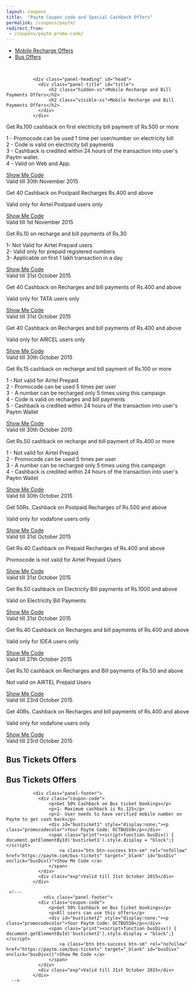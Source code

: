 ```yaml
---
layout: coupons
title:  "Paytm Coupon code and Special Cashback Offers"
permalink: /coupons/paytm/
redirect_from:
 - /coupons/paytm-promo-code/
---
```


<div id="quicknav">
        <ul>
            <li><a href="#rechargeoffer" class="btn btn-success">Mobile Recharge Offers</a></li>
            <li><a href="#busoffer" class="btn btn-success">Bus Offers</a></li>
        </ul>
</div>
<br/>

<div class="panel panel-default coupon" id="rechargeoffer">

              <div class="panel-heading" id="head">
                <div class="panel-title" id="title">
                    <h2 class="hidden-xs">Mobile Recharge and Bill Payments Offers</h2>
                    <h2 class="visible-xs">Mobile Recharge and Bill Payments Offers</h2>
                </div>
              </div>
              

<div class="panel-footer">
                <div class="coupon-code">
                    <p>Get Rs.100 cashback on first electricity bill payment of Rs.500 or more </p>
                    <p>
						1 - Promocode can be used 1 time per user/number on electricity bill <br/>
						2 - Code is valid on electricity bill payments <br/>
						3 - Cashback is credited within 24 hours of the transaction into user's Paytm wallet.<br/>
						4 - Valid on Web and App.​</p>
                    <div id="mobileoffer3" style="display:none;"><p class="promocodecolor">Your Paytm Code: PAYBILL</p></div>
                    <span class="print"><script>function mobileDivm() { document.getElementById('mobileoffer3').style.display = "block";}</script>
                        <a class="btn btn-success btn-sm" rel="nofollow" href="http://tracking.payoom.com/SH2HS" target="_blank" id="mobileDivm" onclick="mobileDivm()">Show Me Code </a> 	
                    </span>
                </div>
                <div class="exp">Valid till 30th November 2015</div>
</div>			  

<div class="panel-footer">
                <div class="coupon-code">
                    <p>Get 40 Cashback on Postpaid Recharges  Rs.400 and above</p>
                    <p>Valid only for Airtel Postpaid users only</p>
                    <div id="mobileoffer9" style="display:none;"><p class="promocodecolor">Your Paytm Code: AIRTEL400</p></div>
                    <span class="print"><script>function mobileDiv9() { document.getElementById('mobileoffer9').style.display = "block";}</script>
                        <a class="btn btn-success btn-sm" rel="nofollow" href="http://tracking.payoom.com/SH2HS" target="_blank" id="mobileDiv9" onclick="mobileDiv9()">Show Me Code </a> 	
                    </span>
                </div>
                <div class="exp">Valid till 1st November 2015</div>
</div>

<div class="panel-footer">
                <div class="coupon-code">
                    <p>Get Rs.10 on recharge and bill payments of Rs.30</p>
                    <p> 1- Not Valid for Airtel Prepaid users<br/>
						2- Valid only for prepaid registered numbers<br/>
						3- Applicable on first 1 lakh transaction in a day</p>
                    <div id="mobileoffer6" style="display:none;"><p class="promocodecolor">Your Paytm Code: LOOT30</p></div>
                    <span class="print"><script>function mobileDivnm() { document.getElementById('mobileoffer6').style.display = "block";}</script>
                        <a class="btn btn-success btn-sm" rel="nofollow" href="http://tracking.payoom.com/SH2HS" target="_blank" id="mobileDivnm" onclick="mobileDivnm()">Show Me Code </a> 	
                    </span>
                </div>
                <div class="exp">Valid till 31st October 2015</div>
</div>

<div class="panel-footer">
                <div class="coupon-code">
                    <p>Get 40 Cashback on Recharges and bill payments of Rs.400 and above </p>
                    <p>Valid only for TATA users only</p>
                    <div id="mobileoffer8" style="display:none;"><p class="promocodecolor">Your Paytm Code: TATA400</p></div>
                    <span class="print"><script>function mobileDiv8() { document.getElementById('mobileoffer8').style.display = "block";}</script>
                        <a class="btn btn-success btn-sm" rel="nofollow" href="http://tracking.payoom.com/SH2HS" target="_blank" id="mobileDiv8" onclick="mobileDiv8()">Show Me Code </a> 	
                    </span>
                </div>
                <div class="exp">Valid till 31st October 2015</div>
</div>

<div class="panel-footer">
                <div class="coupon-code">
                    <p>Get 40 Cashback on Recharges and bill payments of Rs.400 and above </p>
                    <p>Valid only for AIRCEL users only</p>
                    <div id="mobileoffer7" style="display:none;"><p class="promocodecolor">Your Paytm Code: AIRCEL400</p></div>
                    <span class="print"><script>function mobileDiv7() { document.getElementById('mobileoffer7').style.display = "block";}</script>
                        <a class="btn btn-success btn-sm" rel="nofollow" href="http://tracking.payoom.com/SH2HS" target="_blank" id="mobileDiv7" onclick="mobileDiv7()">Show Me Code </a> 	
                    </span>
                </div>
                <div class="exp">Valid till 30th October 2015</div>
</div>
    
<div class="panel-footer">
                <div class="coupon-code">
                    <p>Get Rs.15 cashback on recharge and bill payment of Rs.100 or more</p>
                    <p>​1 - Not valid for Airtel Prepaid<br/>
					2 - Promocode can be used 5 times per user <br/>
					3 - A number can be recharged only 5 times using this campaign<br/>
					4 - Code is valid on recharges and bill payments<br/>
					5 - Cashback is credited within 24 hours of the transaction into user's Paytm Wallet</p>
                    <div id="mobileoffer4" style="display:none;"><p class="promocodecolor">Your Paytm Code: EOM100</p></div>
                    <span class="print"><script>function mobileDivn() { document.getElementById('mobileoffer4').style.display = "block";}</script>
                        <a class="btn btn-success btn-sm" rel="nofollow" href="http://tracking.payoom.com/SH2HS" target="_blank" id="mobileDivn" onclick="mobileDivn()">Show Me Code </a> 	
                    </span>
                </div>
                <div class="exp">Valid till 30th October 2015</div>
</div>

<div class="panel-footer">
                <div class="coupon-code">
                    <p>Get Rs.50 cashback on recharge and bill payment of Rs.400 or more</p>
                    <p>1 - Not valid for Airtel Prepaid<br/>
					2 - Promocode can be used 5 times per user <br/>
					3 - A number can be recharged only 5 times using this campaign<br/>
					4 - Cashback is credited within 24 hours of the transaction into user's Paytm Wallet</p>
                    <div id="mobileoffer5" style="display:none;"><p class="promocodecolor">Your Paytm Code: EOM400</p></div>
                    <span class="print"><script>function mobileDivmn() { document.getElementById('mobileoffer5').style.display = "block";}</script>
                        <a class="btn btn-success btn-sm" rel="nofollow" href="http://tracking.payoom.com/SH2HS" target="_blank" id="mobileDivmn" onclick="mobileDivmn()">Show Me Code </a> 	
                    </span>
                </div>
                <div class="exp">Valid till 30th October 2015</div>
</div>
	
<div class="panel-footer">
                <div class="coupon-code">
                    <p>Get 50Rs. Cashback on Postpaid Recharges of Rs.500 and above</p>
                    <p>Valid only for vodafone users only</p>
                    <div id="mobileoffer2" style="display:none;"><p class="promocodecolor">Your Paytm Code: VODA500</p></div>
                    <span class="print"><script>function mobileDivx() { document.getElementById('mobileoffer2').style.display = "block";}</script>
                        <a class="btn btn-success btn-sm" rel="nofollow" href="http://tracking.payoom.com/SH2HS" target="_blank" id="mobileDivx" onclick="mobileDivx()">Show Me Code </a> 	
                    </span>
                </div>
                <div class="exp">Valid till 31st October 2015</div>
</div>



<div class="panel-footer">
                <div class="coupon-code">
                    <p>Get Rs.40 Cashback on Prepaid Recharges of Rs.400 and above</p>
                    <p>Promocode is not valid for Airtel Prepaid Users</p>
                    <div id="mobileoffer4" style="display:none;"><p class="promocodecolor">Your Paytm Code: PREPAID400</p></div>
                    <span class="print"><script>function mobileDiva() { document.getElementById('mobileoffer4').style.display = "block";}</script>
                        <a class="btn btn-success btn-sm" rel="nofollow" href="http://tracking.payoom.com/SH2HS" target="_blank" id="mobileDiva" onclick="mobileDiva()">Show Me Code </a> 	
                    </span>
                </div>
                <div class="exp">Valid till 31st October 2015</div>
</div>

<div class="panel-footer">
                <div class="coupon-code">
                    <p>Get Rs.50 cashback on Electricity Bill payments of Rs.1000 and above</p>
                    <p>Valid on Electricity Bill Payments</p>
                    <div id="offer5" style="display:none;"><p class="promocodecolor">Your Paytm Code: BILL50</p></div>
                    <span class="print"><script>function mobileDivb() { document.getElementById('offer5').style.display = "block";}</script>
                        <a class="btn btn-success btn-sm" rel="nofollow" href="http://tracking.payoom.com/SH2HS" target="_blank" id="mobileDivb" onclick="mobileDivb()">Show Me Code </a> 	
                    </span>
                </div>
                <div class="exp">Valid till 31st October 2015</div>
</div>

<div class="panel-footer">
                <div class="coupon-code">
                    <p>Get Rs.40 Cashback on Recharges and bill payments of Rs.400 and above</p>
                    <p>Valid only for IDEA users only</p>
                    <div id="offer6" style="display:none;"><p class="promocodecolor">Your Paytm Code: IDEA400</p></div>
                    <span class="print"><script>function mobileDivc() { document.getElementById('offer6').style.display = "block";}</script>
                        <a class="btn btn-success btn-sm" rel="nofollow" href="http://tracking.payoom.com/SH2HS" target="_blank" id="mobileDivc" onclick="mobileDivc()">Show Me Code </a> 	
                    </span>
                </div>
                <div class="exp">Valid till 27th October 2015</div>
</div>

<div class="panel-footer">
                <div class="coupon-code">
                    <p>Get Rs.10 cashback on Recharges and Bill payments of Rs.50 and above</p>
                    <p>Not valid on AIRTEL Prepaid Users</p>
                    <div id="mobileoffer3" style="display:none;"><p class="promocodecolor">Your Paytm Code: RECH50</p></div>
                    <span class="print"><script>function mobileDivy() { document.getElementById('mobileoffer3').style.display = "block";}</script>
                        <a class="btn btn-success btn-sm" rel="nofollow" href="http://tracking.payoom.com/SH2HS" target="_blank" id="mobileDivy" onclick="mobileDivy()">Show Me Code </a> 	
                    </span>
                </div>
                <div class="exp">Valid till 23rd October 2015</div>
</div>

<div class="panel-footer">
                <div class="coupon-code">
                    <p>Get 40Rs. Cashback on Recharges and bill payments of Rs.400 and above</p>
                    <p>Valid only for vodafone users only</p>
                    <div id="mobileoffer1" style="display:none;"><p class="promocodecolor">Your Paytm Code: VODA400</p></div>
                    <span class="print"><script>function mobileDiv() { document.getElementById('mobileoffer1').style.display = "block";}</script>
                        <a class="btn btn-success btn-sm" rel="nofollow" href="http://tracking.payoom.com/SH2HS" target="_blank" id="mobileDiv" onclick="mobileDiv()">Show Me Code </a> 	
                    </span>
                </div>
                <div class="exp">Valid till 23rd October 2015</div>
</div>

</div>

<div class="panel panel-default coupon" id="busoffer">
              <div class="panel-heading" id="head">
                <div class="panel-title" id="title">
				<h2 class="hidden-xs">Bus Tickets Offers</h2>
                <h2 class="visible-xs">Bus Tickets Offers</h2>
                </div>
              </div>
              
              <div class="panel-footer">
                <div class="coupon-code">
                    <p>Get ​​50% C​ash​​back​ on Bus ticket bookings</p>
                    <p>1- Maximum cashback is Rs.125</p>
                    <p>2- User needs to have verified mobile number on Paytm to get cash back</p>
                    <div id="busticket1" style="display:none;"><p class="promocodecolor">Your Paytm Code: OCTBUS50</p></div>
                    <span class="print"><script>function busDiv() { document.getElementById('busticket1').style.display = "block";}</script>
                        <a class="btn btn-success btn-sm" rel="nofollow" href="https://paytm.com/bus-tickets" target="_blank" id="busDiv" onclick="busDiv()">Show Me Code </a> 	
                    </span>
                </div>
                <div class="exp">Valid till 31st October 2015</div>
              </div>
    
     <!---
                  <div class="panel-footer">
                <div class="coupon-code">
                    <p>Get ​​50% C​ash​​back​ on Bus ticket bookings</p>
                    <p>All users can use this offers</p>
                    <div id="busticket2" style="display:none;"><p class="promocodecolor">Your Paytm Code: OCTBUS50</p></div>
                    <span class="print"><script>function busDivx() { document.getElementById('busticket2').style.display = "block";}</script>
                        <a class="btn btn-success btn-sm" rel="nofollow" href="https://paytm.com/bus-tickets" target="_blank" id="busDivx" onclick="busDivx()">Show Me Code </a> 	
                    </span>
                </div>
                <div class="exp">Valid till 31st October 2015</div>
              </div>
      -->
      
</div>


